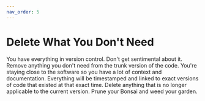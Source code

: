 ```yaml
---
nav_order: 5
---
```


# Delete What You Don't Need

You have everything in version control. Don't get sentimental about it.
Remove anything you don't need from the trunk version of the code. You're
staying close to the software so you have a lot of context and documentation.
Everything will be timestamped and linked to exact versions of code that
existed at that exact time. Delete anything that is no longer applicable to the
current version. Prune your Bonsai and weed your garden.
